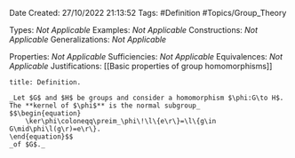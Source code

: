 <div class="topSpace"></div>

Date Created: 27/10/2022 21:13:52
Tags: #Definition #Topics/Group_Theory

Types: _Not Applicable_
Examples: _Not Applicable_
Constructions: _Not Applicable_
Generalizations: _Not Applicable_

Properties: _Not Applicable_
Sufficiencies: _Not Applicable_
Equivalences: _Not Applicable_
Justifications: [[Basic properties of group homomorphisms]]

``` ad-Definition
title: Definition.

_Let $G$ and $H$ be groups and consider a homomorphism $\phi:G\to H$. The **kernel of $\phi$** is the normal subgroup_
$$\begin{equation}
    \ker\phi\coloneqq\preim_\phi\!\l\{e\r\}=\l\{g\in G\mid\phi\l(g\r)=e\r\}.
\end{equation}$$
_of $G$._

```
